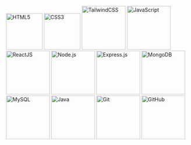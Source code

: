 


<img src="https://cdn.jsdelivr.net/gh/devicons/devicon/icons/html5/html5-original.svg" height="100" alt="HTML5"/>


<img src="https://cdn.jsdelivr.net/gh/devicons/devicon/icons/css3/css3-original.svg" height="100" alt="CSS3"/>


<img src="https://upload.wikimedia.org/wikipedia/commons/d/d5/Tailwind_CSS_Logo.svg" height="120" alt="TailwindCSS"/>


<img src="https://cdn.jsdelivr.net/gh/devicons/devicon/icons/javascript/javascript-original.svg" height="120" alt="JavaScript"/>


<img src="https://cdn.jsdelivr.net/gh/devicons/devicon/icons/react/react-original.svg" height="120" alt="ReactJS"/>


<img src="https://cdn.jsdelivr.net/gh/devicons/devicon/icons/nodejs/nodejs-original.svg" height="120" alt="Node.js"/>


<img src="https://cdn.jsdelivr.net/gh/devicons/devicon/icons/express/express-original.svg" height="120" alt="Express.js"/>


<img src="https://cdn.jsdelivr.net/gh/devicons/devicon/icons/mongodb/mongodb-original.svg" height="120" alt="MongoDB"/>


<img src="https://cdn.jsdelivr.net/gh/devicons/devicon/icons/mysql/mysql-original.svg" height="120" alt="MySQL"/>


<img src="https://cdn.jsdelivr.net/gh/devicons/devicon/icons/java/java-original.svg" height="120" alt="Java"/>


<img src="https://cdn.jsdelivr.net/gh/devicons/devicon/icons/git/git-original.svg" height="120" alt="Git"/>


<img src="https://cdn.jsdelivr.net/gh/devicons/devicon/icons/github/github-original.svg" height="120" alt="GitHub"/>


